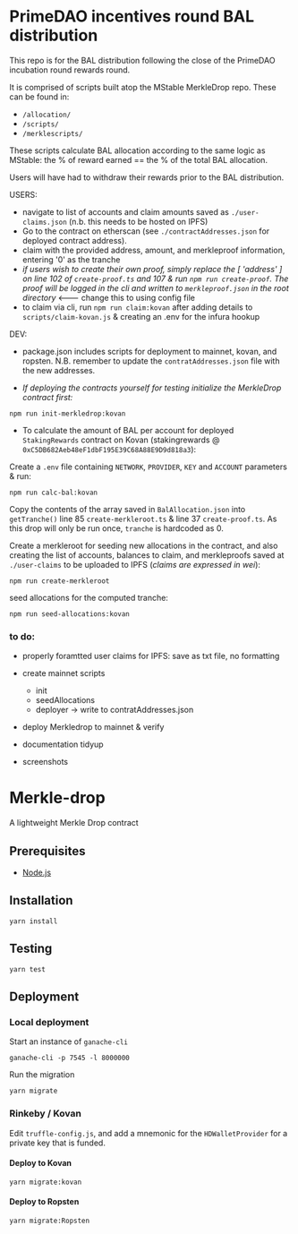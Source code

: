 # PrimeDAO incentives round BAL distribution

This repo is for the BAL distribution following the close of the PrimeDAO incubation round rewards round.

It is comprised of scripts built atop the MStable MerkleDrop repo. These can be found in:

- `/allocation/`
- `/scripts/`
- `/merklescripts/`

These scripts calculate BAL allocation according to the same logic as MStable: the % of reward earned == the % of the total BAL allocation.

Users will have had to withdraw their rewards prior to the BAL distribution.


USERS:
- navigate to list of accounts and claim amounts saved as `./user-claims.json` (n.b. this needs to be hosted on IPFS)
- Go to the contract on etherscan (see `./contractAddresses.json` for deployed contract address).
- claim with the provided address, amount, and merkleproof information, entering '0' as the tranche
- *if users wish to create their own proof, simply replace the [ 'address' ] on line 102 of `create-proof.ts` and 107 & run `npm run create-proof`. The proof will be logged in the cli and written to `merkleproof.json` in the root directory* <--- change this to using config file
- to claim via cli, run `npm run claim:kovan` after adding details to `scripts/claim-kovan.js` & creating an .env for the infura hookup


DEV:
- package.json includes scripts for deployment to mainnet, kovan, and ropsten. N.B. remember to update the `contratAddresses.json` file with the new addresses.

- *If deploying the contracts yourself for testing initialize the MerkleDrop contract first:*
```
npm run init-merkledrop:kovan
```

- To calculate the amount of BAL per account for deployed `StakingRewards` contract on Kovan (stakingrewards @ `0xC5DB682Aeb48eF1dbF195E39C68A88E9D9d818a3`):

Create a `.env` file containing `NETWORK`, `PROVIDER`, `KEY` and `ACCOUNT` parameters & run:
```
npm run calc-bal:kovan
```

Copy the contents of the array saved in `BalAllocation.json` into `getTranche()` line 85 `create-merkleroot.ts` & line 37 `create-proof.ts`. As this drop will only be run once, `tranche` is hardcoded as 0.

Create a merkleroot for seeding new allocations in the contract, and also creating the list of accounts, balances to claim, and merkleproofs saved at `./user-claims` to be uploaded to IPFS (*claims are expressed in wei*):
```
npm run create-merkleroot
```
seed allocations for the computed tranche:
```
npm run seed-allocations:kovan
```

### to do:
  - properly foramtted user claims for IPFS: save as txt file, no formatting
  - create mainnet scripts
      - init
      - seedAllocations
      - deployer -> write to contratAddresses.json

  - deploy Merkledrop to mainnet & verify
  - documentation tidyup

  - screenshots


# Merkle-drop

A lightweight Merkle Drop contract

## Prerequisites

* [Node.js][1]

## Installation

    yarn install

## Testing

    yarn test

## Deployment

### Local deployment

Start an instance of `ganache-cli`

    ganache-cli -p 7545 -l 8000000

Run the migration

    yarn migrate

### Rinkeby / Kovan

Edit `truffle-config.js`, and add a mnemonic for the `HDWalletProvider` for a private key that is funded.

#### Deploy to Kovan

    yarn migrate:kovan

#### Deploy to Ropsten

    yarn migrate:Ropsten

[1]: https://nodejs.org/
